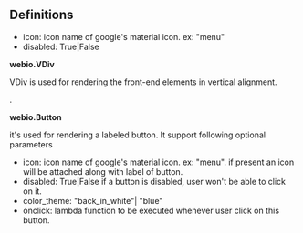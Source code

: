 Definitions
----------

- icon: icon name of google's material icon. ex: "menu"
- disabled: True|False

**webio.VDiv**

VDiv is used for rendering the front-end elements in vertical alignment.

.

**webio.Button**

it's used for rendering a labeled button. It support following optional parameters
 - icon: icon name of google's material icon. ex: "menu".
         if present an icon will be attached along with label of button.
 - disabled: True|False
             if a button is disabled, user won't be able to click on it.
 - color_theme: "back_in_white"| "blue"
 - onclick: lambda function to be executed whenever user click on this button.


